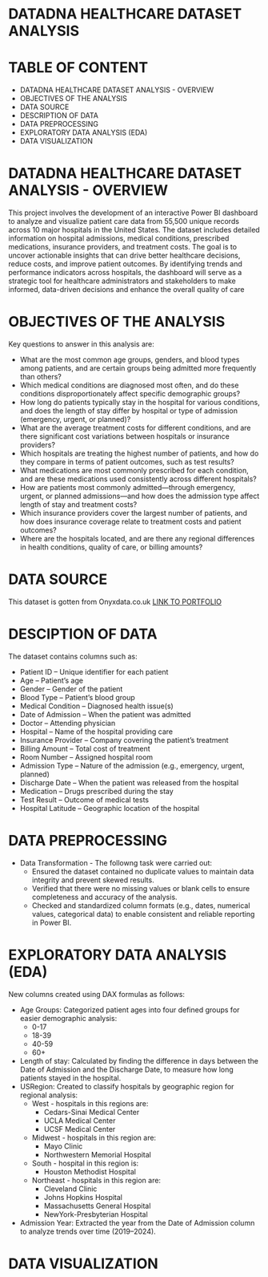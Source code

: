 # DATADNA HEALTHCARE DATASET ANALYSIS

# TABLE OF CONTENT
- DATADNA HEALTHCARE DATASET ANALYSIS - OVERVIEW
- OBJECTIVES OF THE ANALYSIS
- DATA SOURCE
- DESCRIPTION OF DATA
- DATA PREPROCESSING
- EXPLORATORY DATA ANALYSIS (EDA)
- DATA VISUALIZATION

# DATADNA HEALTHCARE DATASET ANALYSIS - OVERVIEW
This project involves the development of an interactive Power BI dashboard to analyze and visualize patient care data from 55,500 unique records across 10 major hospitals in the United States. The dataset includes detailed information on hospital admissions, medical conditions, prescribed medications, insurance providers, and treatment costs.
The goal is to uncover actionable insights that can drive better healthcare decisions, reduce costs, and improve patient outcomes. By identifying trends and performance indicators across hospitals, the dashboard will serve as a strategic tool for healthcare administrators and stakeholders to make informed, data-driven decisions and enhance the overall quality of care

# OBJECTIVES OF THE ANALYSIS
Key questions to answer in this analysis are:
- What are the most common age groups, genders, and blood types among patients, and are certain groups being admitted more frequently than others?
- Which medical conditions are diagnosed most often, and do these conditions disproportionately affect specific demographic groups?
- How long do patients typically stay in the hospital for various conditions, and does the length of stay differ by hospital or type of admission (emergency, urgent, or planned)?
- What are the average treatment costs for different conditions, and are there significant cost variations between hospitals or insurance providers?
- Which hospitals are treating the highest number of patients, and how do they compare in terms of patient outcomes, such as test results?
- What medications are most commonly prescribed for each condition, and are these medications used consistently across different hospitals?
- How are patients most commonly admitted—through emergency, urgent, or planned admissions—and how does the admission type affect length of stay and treatment costs?
- Which insurance providers cover the largest number of patients, and how does insurance coverage relate to treatment costs and patient outcomes?
- Where are the hospitals located, and are there any regional differences in health conditions, quality of care, or billing amounts?

# DATA SOURCE
This dataset is gotten from Onyxdata.co.uk [LINK TO PORTFOLIO](https://datadna.onyxdata.co.uk/portfolio/)

# DESCIPTION OF DATA
The dataset contains columns such as:
- Patient ID – Unique identifier for each patient
- Age – Patient’s age
- Gender – Gender of the patient
- Blood Type – Patient’s blood group
- Medical Condition – Diagnosed health issue(s)
- Date of Admission – When the patient was admitted
- Doctor – Attending physician
- Hospital – Name of the hospital providing care
- Insurance Provider – Company covering the patient’s treatment
- Billing Amount – Total cost of treatment
- Room Number – Assigned hospital room
- Admission Type – Nature of the admission (e.g., emergency, urgent, planned)
- Discharge Date – When the patient was released from the hospital
- Medication – Drugs prescribed during the stay
- Test Result – Outcome of medical tests
- Hospital Latitude – Geographic location of the hospital

# DATA PREPROCESSING
- Data Transformation - The followng task were carried out:
  * Ensured the dataset contained no duplicate values to maintain data integrity and prevent skewed results.
  * Verified that there were no missing values or blank cells to ensure completeness and accuracy of the analysis.
  * Checked and standardized column formats (e.g., dates, numerical values, categorical data) to enable consistent and reliable reporting in Power BI.

# EXPLORATORY DATA ANALYSIS (EDA)
New columns created using DAX formulas as follows: 
- Age Groups: Categorized patient ages into four defined groups for easier demographic analysis:
  * 0-17
  * 18-39
  * 40-59
  * 60+
- Length of stay: Calculated by finding the difference in days between the Date of Admission and the Discharge Date, to measure how long patients stayed in the hospital.
- USRegion: Created to classify hospitals by geographic region for regional analysis:
  * West - hospitals in this regions are:
    - Cedars-Sinai Medical Center
    - UCLA Medical Center
    - UCSF Medical Center
  * Midwest - hospitals in this region are:
    - Mayo Clinic
    - Northwestern Memorial Hospital
  * South - hospital in this region is:
    - Houston Methodist Hospital
  * Northeast - hospitals in this region are:
    - Cleveland Clinic
    - Johns Hopkins Hospital
    - Massachusetts General Hospital
    - NewYork-Presbyterian Hospital
- Admission Year: Extracted the year from the Date of Admission column to analyze trends over time (2019–2024).

# DATA VISUALIZATION
